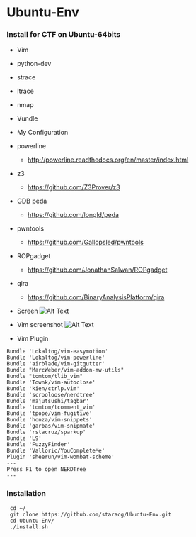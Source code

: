 # Ubuntu-Env
### Install for CTF on Ubuntu-64bits
 - Vim
 - python-dev
 - strace
 - ltrace
 - nmap
 - Vundle
 - My Configuration
 - powerline
    - http://powerline.readthedocs.org/en/master/index.html
 - z3
    - https://github.com/Z3Prover/z3
 - GDB peda
    - https://github.com/longld/peda
 - pwntools
    - https://github.com/Gallopsled/pwntools
 - ROPgadget
    - https://github.com/JonathanSalwan/ROPgadget
 - qira
    - https://github.com/BinaryAnalysisPlatform/qira
 - Screen
 ![Alt Text](http://i.imgur.com/veZ4o3e.png)

 - Vim screenshot
 ![Alt Text](http://imgur.com/PVE6p2u.png)

 - Vim Plugin
```
Bundle 'Lokaltog/vim-easymotion'
Bundle 'Lokaltog/vim-powerline'
Bundle 'airblade/vim-gitgutter'
Bundle "MarcWeber/vim-addon-mw-utils"
Bundle "tomtom/tlib_vim"
Bundle 'Townk/vim-autoclose'
Bundle 'kien/ctrlp.vim'
Bundle 'scrooloose/nerdtree'
Bundle 'majutsushi/tagbar'
Bundle 'tomtom/tcomment_vim'
Bundle 'tpope/vim-fugitive'
Bundle 'honza/vim-snippets'
Bundle 'garbas/vim-snipmate'
Bundle 'rstacruz/sparkup'
Bundle 'L9'
Bundle 'FuzzyFinder'
Bundle 'Valloric/YouCompleteMe'
Plugin 'sheerun/vim-wombat-scheme'
---
Press F1 to open NERDTree
---
```

### Installation

```
 cd ~/
 git clone https://github.com/staracg/Ubuntu-Env.git
 cd Ubuntu-Env/
 ./install.sh
```
